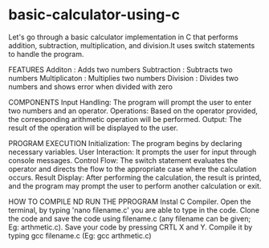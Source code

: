 # basic-calculator-using-c
Let's go through a basic calculator implementation in C that performs addition, subtraction, multiplication, and division.It uses switch statements to handle the program.

FEATURES
Additon : Adds two numbers
Subtraction : Subtracts two numbers
Multiplicaton : Multiplies two numbers
Division : Divides two numbers and shows error when divided with zero

COMPONENTS
Input Handling: The program will prompt the user to enter two numbers and an operator.
Operations: Based on the operator provided, the corresponding arithmetic operation will be performed.
Output: The result of the operation will be displayed to the user.

PROGRAM EXECUTION
Initialization: The program begins by declaring necessary variables.
User Interaction: It prompts the user for input through console messages.
Control Flow: The switch statement evaluates the operator and directs the flow to the appropriate case where the calculation occurs.
Result Display: After performing the calculation, the result is printed, and the program may prompt the user to perform another calculation or exit.

HOW TO COMPILE ND RUN THE PPROGRAM
Instal C Compiler. Open the terminal, by typing 'nano filename.c' you are able to type in the code. Clone the code and save the code using filename.c (any filename can be given; Eg: arthmetic.c). Save your code by pressing CRTL X and Y. Compile it by typing gcc filename.c (Eg: gcc arthmetic.c)
